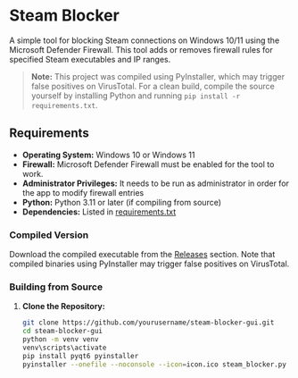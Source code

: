 # Steam Blocker

A simple tool for blocking Steam connections on Windows 10/11 using the Microsoft Defender Firewall. This tool adds or removes firewall rules for specified Steam executables and IP ranges.

> **Note:** This project was compiled using PyInstaller, which may trigger false positives on VirusTotal. For a clean build, compile the source yourself by installing Python and running `pip install -r requirements.txt`.

## Requirements

- **Operating System:** Windows 10 or Windows 11
- **Firewall:** Microsoft Defender Firewall must be enabled for the tool to work.
- **Administrator Privileges:** It needs to be run as administrator in order for the app to modify firewall entries
- **Python:** Python 3.11 or later (if compiling from source)
- **Dependencies:** Listed in [requirements.txt](requirements.txt)

### Compiled Version

Download the compiled executable from the [Releases](https://github.com/yourusername/steam-blocker-gui/releases) section. Note that compiled binaries using PyInstaller may trigger false positives on VirusTotal.

### Building from Source

1. **Clone the Repository:**

   ```bash
   git clone https://github.com/yourusername/steam-blocker-gui.git
   cd steam-blocker-gui
   python -m venv venv
   venv\scripts\activate
   pip install pyqt6 pyinstaller
   pyinstaller --onefile --noconsole --icon=icon.ico steam_blocker.py
   ```
